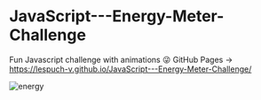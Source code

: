 # JavaScript---Energy-Meter-Challenge
Fun Javascript challenge with animations 😜
GitHub Pages -> https://lespuch-v.github.io/JavaScript---Energy-Meter-Challenge/

![energy](https://user-images.githubusercontent.com/36127590/135490874-9853ce61-7f16-42b1-9e29-4e23e005c0ac.png)
